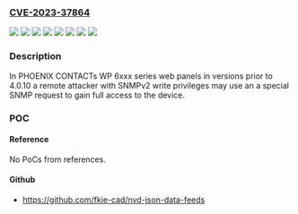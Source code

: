 ### [CVE-2023-37864](https://cve.mitre.org/cgi-bin/cvename.cgi?name=CVE-2023-37864)
![](https://img.shields.io/static/v1?label=Product&message=WP%206070-WVPS&color=blue)
![](https://img.shields.io/static/v1?label=Product&message=WP%206101-WXPS&color=blue)
![](https://img.shields.io/static/v1?label=Product&message=WP%206121-WXPS&color=blue)
![](https://img.shields.io/static/v1?label=Product&message=WP%206156-WHPS&color=blue)
![](https://img.shields.io/static/v1?label=Product&message=WP%206185-WHPS&color=blue)
![](https://img.shields.io/static/v1?label=Product&message=WP%206215-WHPS&color=blue)
![](https://img.shields.io/static/v1?label=Version&message=0%3C%204.0.10%20&color=brighgreen)
![](https://img.shields.io/static/v1?label=Vulnerability&message=CWE-494%20Download%20of%20Code%20Without%20Integrity%20Check&color=brighgreen)

### Description

In PHOENIX CONTACTs WP 6xxx series web panels in versions prior to 4.0.10 a remote attacker with SNMPv2 write privileges may use an a special SNMP request to gain full access to the device.

### POC

#### Reference
No PoCs from references.

#### Github
- https://github.com/fkie-cad/nvd-json-data-feeds

